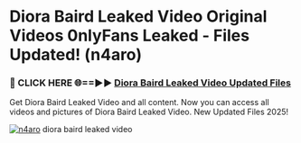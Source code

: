 # Diora Baird Leaked Video Original Videos 0nlyFans Leaked - Files Updated! (n4aro)

<h3>🔴 CLICK HERE 🌐==►► <a href="https://tinyurl.com/brd5kh86" rel="nofollow">Diora Baird Leaked Video Updated Files</a></h3>

Get Diora Baird Leaked Video and all content. Now you can access all videos and pictures of Diora Baird Leaked Video. New Updated Files 2025!

[![n4aro](https://i.imgur.com/K7sEzmb.gif)](https://tinyurl.com/brd5kh86)
diora baird leaked video